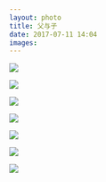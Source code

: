 ```yaml
---
layout: photo
title: 父与子
date: 2017-07-11 14:04
images: 
---
```


![](/photo/20170711/play1.jpg)

![](/photo/20170711/play2.jpg)

![](/photo/20170711/play3.jpg)

![](/photo/20170711/play4.jpg)

![](/photo/20170711/play5.jpg)

![](/photo/20170711/play6.jpg)

![](/photo/20170711/play7.jpg)